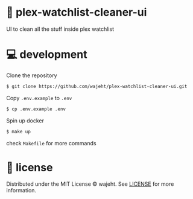 # 🎥 plex-watchlist-cleaner-ui

UI to clean all the stuff inside plex watchlist

# 💻 development

Clone the repository

```bash
$ git clone https://github.com/wajeht/plex-watchlist-cleaner-ui.git
```

Copy `.env.example` to `.env`

```bash
$ cp .env.example .env
```

Spin up docker

```bash
$ make up
```

check `Makefile` for more commands

# 📜 license

Distributed under the MIT License © wajeht. See [LICENSE](./LICENSE) for more information.
